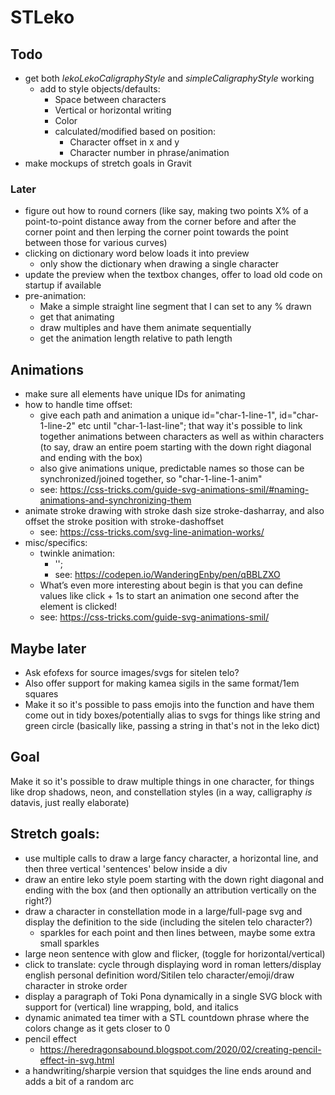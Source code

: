 ﻿# STLeko

## Todo
   * get both _lekoLekoCaligraphyStyle_ and _simpleCaligraphyStyle_ working
      * add to style objects/defaults:
         * Space between characters
         * Vertical or horizontal writing
         * Color
         * calculated/modified based on position:
            * Character offset in x and y
            * Character number in phrase/animation
   * make mockups of stretch goals in Gravit

### Later
   * figure out how to round corners (like say, making two points X% of a point-to-point distance away from the corner before and after the corner point and then lerping the corner point towards the point between those for various curves)
   * clicking on dictionary word below loads it into preview
      * only show the dictionary when drawing a single character
   * update the preview when the textbox changes, offer to load old code on startup if available
   * pre-animation:
      * Make a simple straight line segment that I can set to any % drawn
      * get that animating
      * draw multiples and have them animate sequentially
      * get the animation length relative to path length

## Animations
   * make sure all elements have unique IDs for animating
   * how to handle time offset:
      * give each path and animation a unique id="char-1-line-1", id="char-1-line-2" etc until "char-1-last-line"; that way it's possible to link together animations between characters as well as within characters (to say, draw an entire poem starting with the down right diagonal and ending with the box)
      * also give animations unique, predictable names so those can be synchronized/joined together, so "char-1-line-1-anim"
      * see: https://css-tricks.com/guide-svg-animations-smil/#naming-animations-and-synchronizing-them
   * animate stroke drawing with stroke dash size stroke-dasharray, and also offset the stroke position with stroke-dashoffset
      * see: https://css-tricks.com/svg-line-animation-works/
   * misc/specifics:
      * twinkle animation:
         * '<animate attributeType="CSS" attributeName="opacity" begin="0s" dur="'+duration+'" values="0; 1; 0" keyTimes="0; .5; 1" repeatCount="indefinite" />';
         * see: https://codepen.io/WanderingEnby/pen/qBBLZXO
      * What’s even more interesting about begin is that you can define values like click + 1s to start an animation one second after the element is clicked!
      * see: https://css-tricks.com/guide-svg-animations-smil/

## Maybe later
   * Ask efofexs for source images/svgs for sitelen telo?
   * Also offer support for making kamea sigils in the same format/1em squares
   * Make it so it's possible to pass emojis into the function and have them come out in tidy boxes/potentially alias to svgs for things like string and green circle (basically like, passing a string in that's not in the leko dict)

## Goal
   Make it so it's possible to draw multiple things in one character, for things like drop shadows, neon, and constellation styles
   (in a way, calligraphy *is* datavis, just really elaborate)

## Stretch goals:
   * use multiple calls to draw a large fancy character, a horizontal line, and then three vertical 'sentences' below inside a div
   * draw an entire leko style poem starting with the down right diagonal and ending with the box (and then optionally an attribution vertically on the right?)
   * draw a character in constellation mode in a large/full-page svg and display the definition to the side (including the sitelen telo character?)
      * sparkles for each point and then lines between, maybe some extra small sparkles
   * large neon sentence with glow and flicker, (toggle for horizontal/vertical)
   * click to translate: cycle through displaying word in roman letters/display english personal definition word/Sitilen telo character/emoji/draw character in stroke order
   * display a paragraph of Toki Pona dynamically in a single SVG block with support for (vertical) line wrapping, bold, and italics
   * dynamic animated tea timer with a STL countdown phrase where the colors change as it gets closer to 0
   * pencil effect
      * https://heredragonsabound.blogspot.com/2020/02/creating-pencil-effect-in-svg.html
   * a handwriting/sharpie version that squidges the line ends around and adds a bit of a random arc
